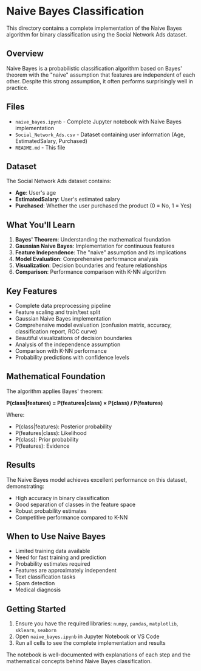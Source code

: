 # Naive Bayes Classification

This directory contains a complete implementation of the Naive Bayes algorithm for binary classification using the Social Network Ads dataset.

## Overview

Naive Bayes is a probabilistic classification algorithm based on Bayes' theorem with the "naive" assumption that features are independent of each other. Despite this strong assumption, it often performs surprisingly well in practice.

## Files

- `naive_bayes.ipynb` - Complete Jupyter notebook with Naive Bayes implementation
- `Social_Network_Ads.csv` - Dataset containing user information (Age, EstimatedSalary, Purchased)
- `README.md` - This file

## Dataset

The Social Network Ads dataset contains:
- **Age**: User's age
- **EstimatedSalary**: User's estimated salary
- **Purchased**: Whether the user purchased the product (0 = No, 1 = Yes)

## What You'll Learn

1. **Bayes' Theorem**: Understanding the mathematical foundation
2. **Gaussian Naive Bayes**: Implementation for continuous features
3. **Feature Independence**: The "naive" assumption and its implications
4. **Model Evaluation**: Comprehensive performance analysis
5. **Visualization**: Decision boundaries and feature relationships
6. **Comparison**: Performance comparison with K-NN algorithm

## Key Features

- Complete data preprocessing pipeline
- Feature scaling and train/test split
- Gaussian Naive Bayes implementation
- Comprehensive model evaluation (confusion matrix, accuracy, classification report, ROC curve)
- Beautiful visualizations of decision boundaries
- Analysis of the independence assumption
- Comparison with K-NN performance
- Probability predictions with confidence levels

## Mathematical Foundation

The algorithm applies Bayes' theorem:

**P(class|features) = P(features|class) × P(class) / P(features)**

Where:
- P(class|features): Posterior probability
- P(features|class): Likelihood
- P(class): Prior probability
- P(features): Evidence

## Results

The Naive Bayes model achieves excellent performance on this dataset, demonstrating:
- High accuracy in binary classification
- Good separation of classes in the feature space
- Robust probability estimates
- Competitive performance compared to K-NN

## When to Use Naive Bayes

- Limited training data available
- Need for fast training and prediction
- Probability estimates required
- Features are approximately independent
- Text classification tasks
- Spam detection
- Medical diagnosis

## Getting Started

1. Ensure you have the required libraries: `numpy`, `pandas`, `matplotlib`, `sklearn`, `seaborn`
2. Open `naive_bayes.ipynb` in Jupyter Notebook or VS Code
3. Run all cells to see the complete implementation and results

The notebook is well-documented with explanations of each step and the mathematical concepts behind Naive Bayes classification.
